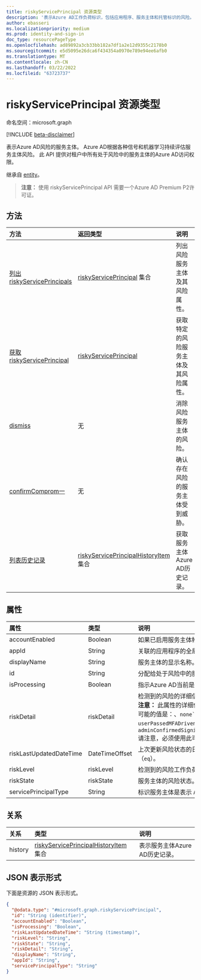 ```yaml
---
title: riskyServicePrincipal 资源类型
description: '表示Azure AD工作负荷标识，包括应用程序、服务主体和托管标识的风险。 '
author: ebasseri
ms.localizationpriority: medium
ms.prod: identity-and-sign-in
doc_type: resourcePageType
ms.openlocfilehash: ad89892a3cb33bb182a7df1a2e12d9355c2178b0
ms.sourcegitcommit: e5d5095e26dca6f434354a0970e789e94ee6afb0
ms.translationtype: MT
ms.contentlocale: zh-CN
ms.lasthandoff: 03/22/2022
ms.locfileid: "63723737"
---
```

# <a name="riskyserviceprincipal-resource-type"></a>riskyServicePrincipal 资源类型

命名空间：microsoft.graph

[!INCLUDE [beta-disclaimer](../../includes/beta-disclaimer.md)]

表示Azure AD风险的服务主体。 Azure AD根据各种信号和机器学习持续评估服务主体风险。 此 API 提供对租户中所有处于风险中的服务主体的Azure AD访问权限。

继承自 [entity](../resources/entity.md)。

>**注意：** 使用 riskyServicePrincipal API 需要一个Azure AD Premium P2许可证。

## <a name="methods"></a>方法

| 方法                                                                                      | 返回类型                                                                        | 说明                                                     |
| :------------------------------------------------------------------------------------------ | :--------------------------------------------------------------------------------- | :-------------------------------------------------------------- |
| [列出 riskyServicePrincipals](../api/identityprotectionroot-list-riskyserviceprincipals.md) | [riskyServicePrincipal](../resources/riskyserviceprincipal.md) 集合          | 列出风险服务主体及其风险属性。        |
| [获取 riskyServicePrincipal](../api/riskyserviceprincipal-get.md)                            | [riskyServicePrincipal](../resources/riskyserviceprincipal.md)                     | 获取特定的风险服务主体及其风险属性。 |
| [dismiss](../api/riskyserviceprincipal-dismiss.md)                                          | 无                                                                               | 消除风险服务主体的风险。                  |
| [confirmComprom一](../api/riskyserviceprincipal-confirmcompromised.md)                    | 无                                                                               | 确认存在风险的服务主体受到威胁。               |
| [列表历史记录](../api/riskyserviceprincipal-list-history.md)                                | [riskyServicePrincipalHistoryItem](riskyserviceprincipalhistoryitem.md) 集合 | 获取服务主体Azure AD历史记录。          |

## <a name="properties"></a>属性

| 属性                | 类型           | 说明                                                                                                                                                                                                                                                                                                                                                                                                                                                                                                                                                                                                                                                                                                                                                                                                                                                                                                                                                            |
| :---------------------- | :------------- | :--------------------------------------------------------------------------------------------------------------------------------------------------------------------------------------------------------------------------------------------------------------------------------------------------------------------------------------------------------------------------------------------------------------------------------------------------------------------------------------------------------------------------------------------------------------------------------------------------------------------------------------------------------------------------------------------------------------------------------------------------------------------------------------------------------------------------------------------------------------------------------------------------------------------------------------------------------------------- |
| accountEnabled          | Boolean        | 如果已启用服务主体帐户，则为 `true`；否则，为 `false`。                                                                                                                                                                                                                                                                                                                                                                                                                                                                                                                                                                                                                                                                                                                                                                                                                                                                                                |
| appId                   | String         | 关联的应用程序的全局唯一标识符 (**其 appId**) （如果有）。                                                                                                                                                                                                                                                                                                                                                                                                                                                                                                                                                                                                                                                                                                                                                                                                                                                                        |
| displayName             | String         | 服务主体的显示名称。                                                                                                                                                                                                                                                                                                                                                                                                                                                                                                                                                                                                                                                                                                                                                                                                                                                                                                                            |
| id                      | String         | 分配给处于风险中的服务主体的唯一标识符。 继承自 [entity](../resources/entity.md)。                                                                                                                                                                                                                                                                                                                                                                                                                                                                                                                                                                                                                                                                                                                                                                                                                                                      |
| isProcessing            | Boolean        | 指示Azure AD当前是否正在处理服务主体的风险状态。                                                                                                                                                                                                                                                                                                                                                                                                                                                                                                                                                                                                                                                                                                                                                                                                                                                                                |
| riskDetail              | riskDetail     | 检测到的风险的详细信息。 <br>**注意：** 此属性的详细信息仅适用于 Azure AD Premium P2 客户。 将返回 P1 客户 `hidden`。 <br/>可能的值是：、`none``adminGeneratedTemporaryPassword``userPerformedSecuredPasswordReset``userPerformedSecuredPasswordChange`、、`adminConfirmedSigninSafe`、`aiConfirmedSigninSafe`、、`userPassedMFADrivenByRiskBasedPolicy`、`adminDismissedAllRiskForUser`、 。 `adminConfirmedSigninCompromised``hidden``adminConfirmedUserCompromised``unknownFutureValue``adminConfirmedServicePrincipalCompromised``adminDismissedAllRiskForServicePrincipal` 请注意，必须使用此可`Prefer: include-unknown-enum-members`变化枚举 (请求) 获取以下[值：](/graph/best-practices-concept#handling-future-members-in-evolvable-enumerations)`adminConfirmedServicePrincipalCompromised`、 `adminDismissedAllRiskForServicePrincipal`。 |
| riskLastUpdatedDateTime | DateTimeOffset | 上次更新风险状态的日期与时间。 DateTimeOffset 表示使用 ISO 8601 格式的日期和时间信息，并且始终处于 UTC 时间。 例如，2021 年 1 月 1 日午夜 UTC 为 `2021-01-01T00:00:00Z`。 支持 `$filter`（`eq`）。                                                                                                                                                                                                                                                                                                                                                                                                                                                                                                                                                                                                                                                                                                   |
| riskLevel               | riskLevel      | 检测到的风险工作负荷标识的级别。 可能的值包括 `low`、`medium`、`high`、`hidden`、`none`、`unknownFutureValue`。 支持 `$filter`（`eq`）。                                                                                                                                                                                                                                                                                                                                                                                                                                                                                                                                                                                                                                                                                                                                                                                                    |
| riskState               | riskState      | 服务主体的风险状态。 可取值包括：`none`、`confirmedSafe`、`remediated`、`dismissed`、`atRisk`、`confirmedCompromised`、`unknownFutureValue`。                                                                                                                                                                                                                                                                                                                                                                                                                                                                                                                                                                                                                                                                                                                                                                                            |
| servicePrincipalType    | String         | 标识服务主体是表示 `Application`、、 `ManagedIdentity`或旧版应用程序 () `socialIdp` 。 这由内部Azure AD并继承自 [servicePrincipal](../resources/servicePrincipal.md)。                                                                                                                                                                                                                                                                                                                                                                                                                                                                                                                                                                                                                                                                                                                       |

## <a name="relationships"></a>关系

| 关系 | 类型                                                                               | 说明                                                 |
| :----------- | :--------------------------------------------------------------------------------- | :---------------------------------------------------------- |
| history      | [riskyServicePrincipalHistoryItem](riskyserviceprincipalhistoryitem.md) 集合 | 表示服务主体Azure AD历史记录。 |

## <a name="json-representation"></a>JSON 表示形式

下面是资源的 JSON 表示形式。

<!-- {
  "blockType": "resource",
  "keyProperty": "id",
  "@odata.type": "microsoft.graph.riskyServicePrincipal",
  "baseType": "microsoft.graph.entity",
  "openType": false
}
-->

```json
{
  "@odata.type": "#microsoft.graph.riskyServicePrincipal",
  "id": "String (identifier)",
  "accountEnabled": "Boolean",
  "isProcessing": "Boolean",
  "riskLastUpdatedDateTime": "String (timestamp)",
  "riskLevel": "String",
  "riskState": "String",
  "riskDetail": "String",
  "displayName": "String",
  "appId": "String",
  "servicePrincipalType": "String"
}
```
